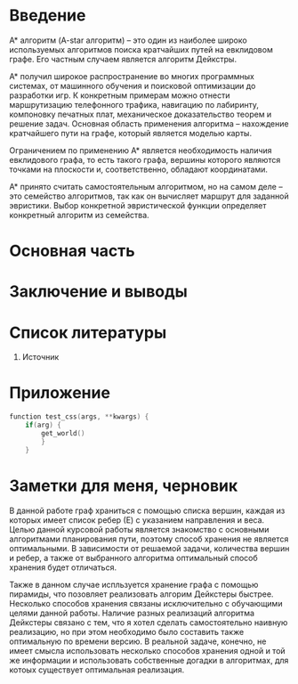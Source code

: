 # Введение #
А* алгоритм (A-star алгоритм) – это один из наиболее широко используемых алгоритмов поиска кратчайших путей на евклидовом графе. Его частным случаем является алгоритм Дейкстры.

А* получил широкое распространение во многих программных системах, от машинного обучения и поисковой оптимизации до разработки игр. К конкретным примерам можно отнести маршрутизацию телефонного трафика, навигацию по лабиринту, компоновку печатных плат, механическое доказательство теорем и решение задач. Основная область применения алгоритма – нахождение кратчайшего пути на графе, который является моделью карты.

Ограничением по применению А* является необходимость наличия евклидового графа, то есть такого графа, вершины которого являются точками на плоскости и, соответственно, обладают координатами.

А* принято считать самостоятельным алгоритмом, но на самом деле – это семейство алгоритмов, так как он вычисляет маршрут для заданной эвристики. Выбор конкретной эвристической функции определяет конкретный алгоритм из семейства.
# Основная часть #



# Заключение и выводы #




# Список литературы #
1. Источник



# Приложение #


```c++
function test_css(args, **kwargs) { 
	if(arg) { 
		get_world()
		} 
	} 
```

# Заметки для меня, черновик

В данной работе граф храниться с помощью списка вершин, каждая из которых имеет 
список ребер (Е) с указанием направления и веса. Целью данной курсовой работы является
знакомство с основными алгоритмами планирования пути, поэтому способ хранения не является 
оптимальными. В зависимости от решаемой задачи, количества вершин и ребер, а также от 
выбранного алгоритма оптимальный способ хранения будет отличаться. 


Также в данном случае испльзуется хранение графа с помощью пирамиды, что позовляет 
реализовать алгорим Дейкстеры быстрее. Несколько способов хранения связаны исключительно
с обучающими целями данной работы.
Наличие разных реализаций алгоритма Дейкстеры связано с тем, что я хотел сделать самостоятельно 
наивную реализацию, но при этом необходимо было составить также оптимальную по времени
версию. В реальной задаче, конечно, не имеет смысла использовать несколько способов 
хранения одной и той же информации и использовать собственные догадки в алгоритмах, 
для котоых существует оптимальная реализация.

